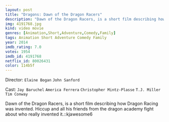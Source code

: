 ```yaml
---
layout: post
title: "Dragons: Dawn of the Dragon Racers"
description: "Dawn of the Dragon Racers, is a short film describing how Dragon Racing was invented. Hiccup and all his friends from the dragon academy fight about who really invented it.::kjawesome6.."
img: 4191768.jpg
kind: video movie
genres: [Animation,Short,Adventure,Comedy,Family]
tags: Animation Short Adventure Comedy Family 
year: 2014
imdb_rating: 7.0
votes: 1954
imdb_id: 4191768
netflix_id: 80026431
color: 114b5f
---
```

Director: `Elaine Bogan` `John Sanford`  

Cast: `Jay Baruchel` `America Ferrera` `Christopher Mintz-Plasse` `T.J. Miller` `Tim Conway` 

Dawn of the Dragon Racers, is a short film describing how Dragon Racing was invented. Hiccup and all his friends from the dragon academy fight about who really invented it.::kjawesome6